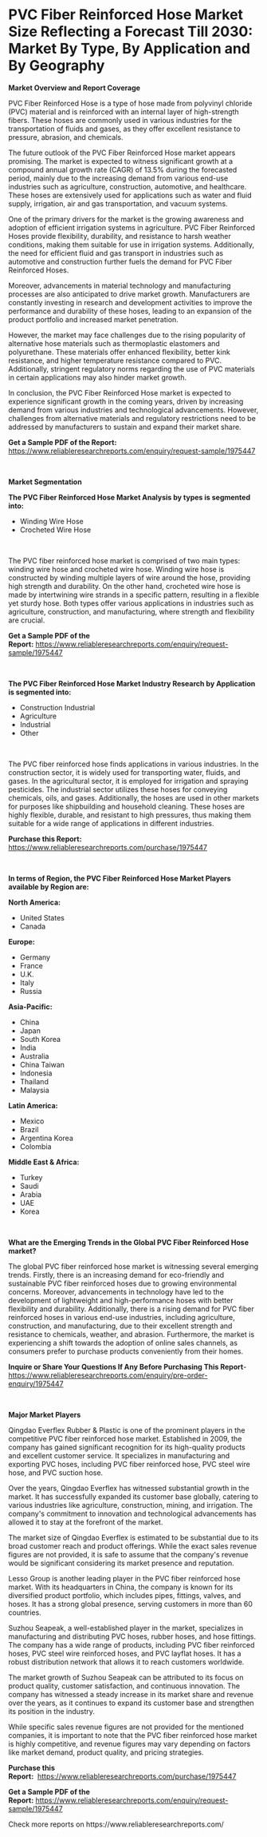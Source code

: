 <p><h1>PVC Fiber Reinforced Hose Market Size Reflecting a Forecast Till 2030: Market By Type, By Application and By Geography</h1></p><p><strong>Market Overview and Report Coverage</strong></p>
<p><p>PVC Fiber Reinforced Hose is a type of hose made from polyvinyl chloride (PVC) material and is reinforced with an internal layer of high-strength fibers. These hoses are commonly used in various industries for the transportation of fluids and gases, as they offer excellent resistance to pressure, abrasion, and chemicals.</p><p>The future outlook of the PVC Fiber Reinforced Hose market appears promising. The market is expected to witness significant growth at a compound annual growth rate (CAGR) of 13.5% during the forecasted period, mainly due to the increasing demand from various end-use industries such as agriculture, construction, automotive, and healthcare. These hoses are extensively used for applications such as water and fluid supply, irrigation, air and gas transportation, and vacuum systems.</p><p>One of the primary drivers for the market is the growing awareness and adoption of efficient irrigation systems in agriculture. PVC Fiber Reinforced Hoses provide flexibility, durability, and resistance to harsh weather conditions, making them suitable for use in irrigation systems. Additionally, the need for efficient fluid and gas transport in industries such as automotive and construction further fuels the demand for PVC Fiber Reinforced Hoses.</p><p>Moreover, advancements in material technology and manufacturing processes are also anticipated to drive market growth. Manufacturers are constantly investing in research and development activities to improve the performance and durability of these hoses, leading to an expansion of the product portfolio and increased market penetration.</p><p>However, the market may face challenges due to the rising popularity of alternative hose materials such as thermoplastic elastomers and polyurethane. These materials offer enhanced flexibility, better kink resistance, and higher temperature resistance compared to PVC. Additionally, stringent regulatory norms regarding the use of PVC materials in certain applications may also hinder market growth.</p><p>In conclusion, the PVC Fiber Reinforced Hose market is expected to experience significant growth in the coming years, driven by increasing demand from various industries and technological advancements. However, challenges from alternative materials and regulatory restrictions need to be addressed by manufacturers to sustain and expand their market share.</p></p>
<p><strong>Get a Sample PDF of the Report:</strong> <a href="https://www.reliableresearchreports.com/enquiry/request-sample/1975447">https://www.reliableresearchreports.com/enquiry/request-sample/1975447</a></p>
<p>&nbsp;</p>
<p><strong>Market Segmentation</strong></p>
<p><strong>The PVC Fiber Reinforced Hose Market Analysis by types is segmented into:</strong></p>
<p><ul><li>Winding Wire Hose</li><li>Crocheted Wire Hose</li></ul></p>
<p>&nbsp;</p>
<p><p>The PVC fiber reinforced hose market is comprised of two main types: winding wire hose and crocheted wire hose. Winding wire hose is constructed by winding multiple layers of wire around the hose, providing high strength and durability. On the other hand, crocheted wire hose is made by intertwining wire strands in a specific pattern, resulting in a flexible yet sturdy hose. Both types offer various applications in industries such as agriculture, construction, and manufacturing, where strength and flexibility are crucial.</p></p>
<p><strong>Get a Sample PDF of the Report:</strong>&nbsp;<a href="https://www.reliableresearchreports.com/enquiry/request-sample/1975447">https://www.reliableresearchreports.com/enquiry/request-sample/1975447</a></p>
<p>&nbsp;</p>
<p><strong>The PVC Fiber Reinforced Hose Market Industry Research by Application is segmented into:</strong></p>
<p><ul><li>Construction Industrial</li><li>Agriculture</li><li>Industrial</li><li>Other</li></ul></p>
<p>&nbsp;</p>
<p><p>The PVC fiber reinforced hose finds applications in various industries. In the construction sector, it is widely used for transporting water, fluids, and gases. In the agricultural sector, it is employed for irrigation and spraying pesticides. The industrial sector utilizes these hoses for conveying chemicals, oils, and gases. Additionally, the hoses are used in other markets for purposes like shipbuilding and household cleaning. These hoses are highly flexible, durable, and resistant to high pressures, thus making them suitable for a wide range of applications in different industries.</p></p>
<p><strong>Purchase this Report:</strong>&nbsp; <a href="https://www.reliableresearchreports.com/purchase/1975447">https://www.reliableresearchreports.com/purchase/1975447</a></p>
<p>&nbsp;</p>
<p><strong>In terms of Region, the PVC Fiber Reinforced Hose Market Players available by Region are:</strong></p>
<p>
    <p> <strong> North America: </strong>
        <ul>
            <li>United States</li>
            <li>Canada</li>
        </ul>
        </p> 
    <p> <strong> Europe: </strong>
        <ul>
            <li>Germany</li>
            <li>France</li>
            <li>U.K.</li>
            <li>Italy</li>
            <li>Russia</li>
        </ul>
        </p> 
    <p> <strong> Asia-Pacific: </strong>
        <ul>
            <li>China</li>
            <li>Japan</li>
            <li>South Korea</li>
            <li>India</li>
            <li>Australia</li>
            <li>China Taiwan</li>
            <li>Indonesia</li>
            <li>Thailand</li>
            <li>Malaysia</li>
        </ul>
        </p> 
    <p> <strong> Latin America: </strong>
        <ul>
            <li>Mexico</li>
            <li>Brazil</li>
            <li>Argentina Korea</li>
            <li>Colombia</li>
        </ul>
        </p> 
    <p> <strong> Middle East & Africa: </strong>
        <ul>
            <li>Turkey</li>
            <li>Saudi</li>
            <li>Arabia</li>
            <li>UAE</li>
            <li>Korea</li>
        </ul>
    </p>
    </p>
<p>&nbsp;</p>
<p><strong>What are the Emerging Trends in the Global PVC Fiber Reinforced Hose market?</strong></p>
<p><p>The global PVC fiber reinforced hose market is witnessing several emerging trends. Firstly, there is an increasing demand for eco-friendly and sustainable PVC fiber reinforced hoses due to growing environmental concerns. Moreover, advancements in technology have led to the development of lightweight and high-performance hoses with better flexibility and durability. Additionally, there is a rising demand for PVC fiber reinforced hoses in various end-use industries, including agriculture, construction, and manufacturing, due to their excellent strength and resistance to chemicals, weather, and abrasion. Furthermore, the market is experiencing a shift towards the adoption of online sales channels, as consumers prefer to purchase products conveniently from their homes.</p></p>
<p><strong>Inquire or Share Your Questions If Any Before Purchasing This Report</strong>- <a href="https://www.reliableresearchreports.com/enquiry/pre-order-enquiry/1975447">https://www.reliableresearchreports.com/enquiry/pre-order-enquiry/1975447</a></p>
<p>&nbsp;</p>
<p><strong>Major Market Players</strong></p>
<p><p>Qingdao Everflex Rubber & Plastic is one of the prominent players in the competitive PVC fiber reinforced hose market. Established in 2009, the company has gained significant recognition for its high-quality products and excellent customer service. It specializes in manufacturing and exporting PVC hoses, including PVC fiber reinforced hose, PVC steel wire hose, and PVC suction hose.</p><p>Over the years, Qingdao Everflex has witnessed substantial growth in the market. It has successfully expanded its customer base globally, catering to various industries like agriculture, construction, mining, and irrigation. The company's commitment to innovation and technological advancements has allowed it to stay at the forefront of the market.</p><p>The market size of Qingdao Everflex is estimated to be substantial due to its broad customer reach and product offerings. While the exact sales revenue figures are not provided, it is safe to assume that the company's revenue would be significant considering its market presence and reputation.</p><p>Lesso Group is another leading player in the PVC fiber reinforced hose market. With its headquarters in China, the company is known for its diversified product portfolio, which includes pipes, fittings, valves, and hoses. It has a strong global presence, serving customers in more than 60 countries.</p><p>Suzhou Seapeak, a well-established player in the market, specializes in manufacturing and distributing PVC hoses, rubber hoses, and hose fittings. The company has a wide range of products, including PVC fiber reinforced hoses, PVC steel wire reinforced hoses, and PVC layflat hoses. It has a robust distribution network that allows it to reach customers worldwide.</p><p>The market growth of Suzhou Seapeak can be attributed to its focus on product quality, customer satisfaction, and continuous innovation. The company has witnessed a steady increase in its market share and revenue over the years, as it continues to expand its customer base and strengthen its position in the industry.</p><p>While specific sales revenue figures are not provided for the mentioned companies, it is important to note that the PVC fiber reinforced hose market is highly competitive, and revenue figures may vary depending on factors like market demand, product quality, and pricing strategies.</p></p>
<p><strong>Purchase this Report:</strong>&nbsp;&nbsp;<a href="https://www.reliableresearchreports.com/purchase/1975447">https://www.reliableresearchreports.com/purchase/1975447</a></p>
<p></p>
<p><strong>Get a Sample PDF of the Report:</strong>&nbsp;<a href="https://www.reliableresearchreports.com/enquiry/request-sample/1975447">https://www.reliableresearchreports.com/enquiry/request-sample/1975447</a></p>
<p>Check more reports on https://www.reliableresearchreports.com/</p>